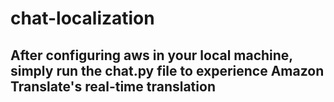 # chat-localization

## After configuring aws in your local machine, simply run the   chat.py   file to experience Amazon Translate's real-time translation
